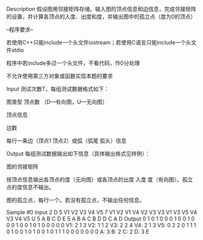 Description
假设图用邻接矩阵存储。输入图的顶点信息和边信息，完成邻接矩阵的设置，并计算各顶点的入度、出度和度，并输出图中的孤立点（度为0的顶点）

–程序要求–

若使用C++只能include一个头文件iostream；若使用C语言只能include一个头文件stdio

程序中若include多过一个头文件，不看代码，作0分处理

不允许使用第三方对象或函数实现本题的要求

Input
测试次数T，每组测试数据格式如下：

图类型 顶点数 （D—有向图，U—无向图）

顶点信息

边数

每行一条边（顶点1 顶点2）或弧（弧尾 弧头）信息

Output
每组测试数据输出如下信息（具体输出格式见样例）：

图的邻接矩阵

按顶点信息输出各顶点的度（无向图）或各顶点的出度 入度 度（有向图）。孤立点的度信息不输出。

图的孤立点，每行一个。若没有孤立点，不输出任何信息。

Sample
#0
Input
2
D 5
V1 V2 V3 V4 V5
7
V1 V2
V1 V4
V2 V3
V3 V1
V3 V5
V4 V3
V4 V5
U 5
A B C D E
5
A B
A C
B D
D C
A D
Output
0 1 0 1 0
0 0 1 0 0
1 0 0 0 1
0 0 1 0 1
0 0 0 0 0
V1: 2 1 3
V2: 1 1 2
V3: 2 2 4
V4: 2 1 3
V5: 0 2 2
0 1 1 1 0
1 0 0 1 0
1 0 0 1 0
1 1 1 0 0
0 0 0 0 0
A: 3
B: 2
C: 2
D: 3
E